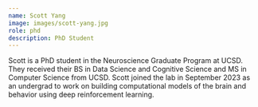 ```yaml
---
name: Scott Yang
image: images/scott-yang.jpg
role: phd
description: PhD Student
---
```


Scott is a PhD student in the Neuroscience Graduate Program at UCSD. They received their BS in Data Science and Cognitive Science and MS in Computer Science from UCSD. Scott joined the lab in September 2023 as an undergrad to work on building computational models of the brain and behavior using deep reinforcement learning.
